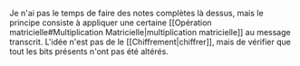Je n'ai pas le temps de faire des notes complètes là dessus, mais le principe consiste à appliquer une certaine [[Opération matricielle#Multiplication Matricielle|multiplication matricielle]] au message transcrit.
L'idée n'est pas de le [[Chiffrement|chiffrer]], mais de vérifier que tout les bits présents n'ont pas été altérés.

